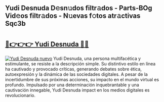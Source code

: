 ## Yudi Desnuda D𝚎sn𝚞dos filtr𝚊dos - Parts-BOg Vid𝚎os filtr𝚊dos - N𝚞evas f𝚘tos atr𝚊ctivas Sqc3b

# <h2><a href="http://mbaouur.tromn.icu/?c=Yudi+Desnuda">🔗👉👉👉 Yudi Desnuda 🔗🔗</a></h2>

[![Yudi Desnuda nuevo](https://i.imgur.com/pEAQMta.gif)](http://mbaouur.tromn.icu/?c=Yudi+Desnuda)
Yudi Desnuda, una persona multifacética y estimulante, se resiste a la descripción simple. Su distintivo estilo en línea ha cautivado y provocado críticas, generando debates sobre ética, autoexpresión y la dinámica de las sociedades digitales. A pesar de la incertidumbre de sus próximas acciones, su impacto en el mundo virtual es profundo. Impulsado por una determinación inquebrantable y una cautivación innegable, Yudi Desnuda impact en los medios digitales es revolucionario.
